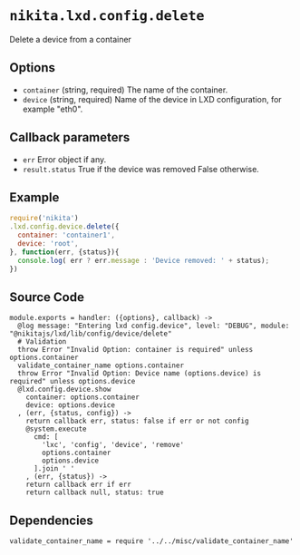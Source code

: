 
# `nikita.lxd.config.delete`

Delete a device from a container

## Options

* `container` (string, required)
  The name of the container.
* `device` (string, required)
  Name of the device in LXD configuration, for example "eth0".

## Callback parameters

* `err`
  Error object if any.
* `result.status`
  True if the device was removed False otherwise.

## Example

```js
require('nikita')
.lxd.config.device.delete({
  container: 'container1',
  device: 'root',
}, function(err, {status}){
  console.log( err ? err.message : 'Device removed: ' + status);
})
```

## Source Code

    module.exports = handler: ({options}, callback) ->
      @log message: "Entering lxd config.device", level: "DEBUG", module: "@nikitajs/lxd/lib/config/device/delete"
      # Validation
      throw Error "Invalid Option: container is required" unless options.container
      validate_container_name options.container
      throw Error "Invalid Option: Device name (options.device) is required" unless options.device
      @lxd.config.device.show
        container: options.container
        device: options.device
      , (err, {status, config}) ->
        return callback err, status: false if err or not config
        @system.execute
          cmd: [
            'lxc', 'config', 'device', 'remove'
            options.container
            options.device
          ].join ' '
        , (err, {status}) ->
        return callback err if err
        return callback null, status: true

## Dependencies

    validate_container_name = require '../../misc/validate_container_name'
